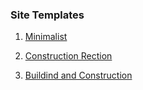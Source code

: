 ### Site Templates
1. [Minimalist](https://lgwakano.github.io/templates/minimalist1/demo/index)

2. [Construction Rection](https://lgwakano.github.io/templates/construction2/demo/index)

3. [Buildind and Construction](https://lgwakano.github.io/templates/construction3/demo/index)
